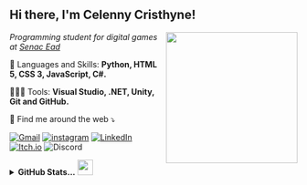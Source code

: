 <!-- HEADER -->
<h2> Hi there, I'm Celenny Cristhyne! </h2>
<img align='right' src="https://media.giphy.com/media/ieyl9zmCjO4b4t6qoY/giphy.gif" width="230">
<p><em>Programming student for digital games at <a href="https://www.ead.senac.br/">Senac Ead</a>
 </em></p>
 
<p align="left">
  🐬 Languages and Skills: <strong>Python, HTML 5, CSS 3, JavaScript, C#.</strong>
</p>

<p align="left">
  👩🏽‍💻 Tools: <strong>Visual Studio, .NET, Unity, Git and GitHub.</strong>
</p>

<p align="left">
  💌 Find me around the web ⤵️
</p>

[![Gmail](https://img.shields.io/badge/-gmail-%23D14836?style=for-the-badge&logo=Gmail&logoColor=white)](mailto:celycristhyne@gmail.com)
[![instagram](https://img.shields.io/badge/Instagram-E4405F?style=for-the-badge&logo=instagram&logoColor=white)](https://www.instagram.com/celenny)
[![LinkedIn](https://img.shields.io/badge/LinkedIn-0077B5?style=for-the-badge&logo=linkedin&logoColor=white)](https://www.linkedin.com/in/celenny)
[![Itch.io](https://img.shields.io/badge/Itch.io-FA5C5C?style=for-the-badge&logo=itch.io&logoColor=white)](https://celenny.itch.io/)
![Discord](https://img.shields.io/badge/-celenny%230905-%237289DA?style=for-the-badge&logo=Discord&logoColor=white&link=discord)

<details align="left">
  <summary><b>GitHub Stats...</b></i> <img src="https://user-images.githubusercontent.com/5679180/79618120-0daffb80-80be-11ea-819e-d2b0fa904d07.gif" width="27px"> </summary>
<p align = "center">
<br>
<center>
<table>
  <tr>
      <td><img width="340px" align="left" src="https://github-readme-stats.vercel.app/api/top-langs/?username=celenny&hide=hlsl&layout=compact&show_icons=true&theme=cobalt" /></td>
      <td><img width="400px" align="left" src="https://github-readme-stats.vercel.app/api?username=celenny&show_icons=true&theme=cobalt" /></td>
  </tr>   
</table>
</center>
</p>

</details>
